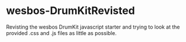 # wesbos-DrumKitRevisted

Revisting the wesbos DrumKit javascript starter and trying to look at the provided .css and .js files as little as possible.